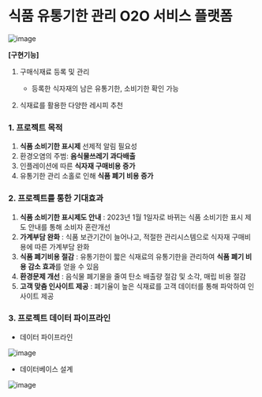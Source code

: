 # **식품 유통기한 관리 O2O 서비스 플랫폼**

![image](https://user-images.githubusercontent.com/102206023/195536916-f5951d3d-2520-499e-bf7d-539a4bd06727.png)


**[구현기능]**
1. 구매식재료 등록 및 관리
    - 등록한 식자재의 남은 유통기한, 소비기한 확인 가능

2. 식재료를 활용한 다양한 레시피 추천

### 1. 프로젝트 목적
1) **식품 소비기한 표시제** 선제적 알림 필요성
2) 환경오염의 주범: **음식물쓰레기 과다배출**
3) 인플레이션에 따른 **식자재 구매비용 증가**
4) 유통기한 관리 소홀로 인해 **식품 폐기 비용 증가**

### 2. 프로젝트를 통한 기대효과
1) **식품 소비기한 표시제도 안내**
: 2023년 1월 1일자로 바뀌는 식품 소비기한 표시 제도 안내를 통해 소비자 혼란개선
2) **가계부담 완화**
: 식품 보관기간이 늘어나고, 적절한 관리시스템으로 식자재 구매비용에 따른 가계부담 완화
3) **식품 폐기비용 절감**
: 유통기한이 짧은 식재료의 유통기한을 관리하여 **식품 폐기 비용 감소 효과**를 얻을 수 있음
4) **환경문제 개선**
: 음식물 폐기물을 줄여 탄소 배출량 절감 및 소각, 매립 비용 절감
5) **고객 맞춤 인사이트 제공**
: 폐기율이 높은 식재료를 고객 데이터를 통해 파악하여 인사이트 제공

### 3. 프로젝트 데이터 파이프라인

- 데이터 파이프라인

![image](https://user-images.githubusercontent.com/102206023/195565547-386ed1fe-2a73-4271-a201-7aab544198b2.png)

- 데이터베이스 설계

![image](https://user-images.githubusercontent.com/102206023/195566853-41ee6c7e-8948-4b12-bf21-290ddf1e482b.png)



